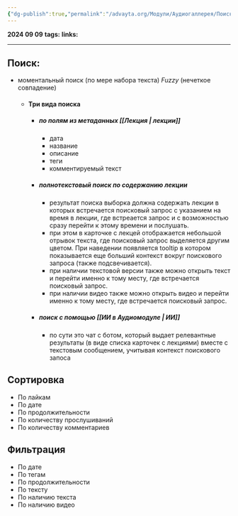 ```yaml
---
{"dg-publish":true,"permalink":"/advayta.org/Модули/Аудиогаллерея/Поиск Сортировка Фильтры/"}
---
```


**2024 09 09**
**tags:**
**links:** 

---
## Поиск: 
- моментальный поиск (по мере набора текста) *Fuzzy* (нечеткое совпадение)
	- #### Три вида поиска
		- ##### по полям из метаданных [[Лекция \| лекции]]
			- дата
			- название
			- описание
			- теги
			- комментируемый текст
		- ##### полнотекстовый поиск по содержанию лекции
			- результат поиска выборка должна содержать лекции в которых встречается поисковый запрос с указанием на время в лекции, где встреается запрос и с возможностью сразу перейти к этому времени и послушать.
			- при этом в карточке с лекцей отображается небольшой отрывок текста, где поисковый запрос выделяется другим цветом. При наведении появляется tooltip в котором показывается еще больший контекст вокруг поискового запроса (также подсвечивается).
			- при наличии текстовой версии также можно открыть текст и перейти именно к тому месту, где встречается поисковый запрос.
			- при наличии видео также можно открыть видео и перейти именно к тому месту, где встречается поисковый запрос.
		- ##### поиск с помощью [[ИИ в Аудиомодуле \| ИИ]]
			- по сути это чат с ботом, который выдает релевантные результаты (в виде списка карточек с лекциями) вместе с текстовым сообщением, учитывая контекст поискового запоса
## Сортировка
- По лайкам
- По дате
- По продолжительности
- По количеству прослушиваний
- По количеству комментариев

## Фильтрация
- По дате
- По тегам
- По продолжительности
- По тексту
- По наличию текста
- По наличию видео